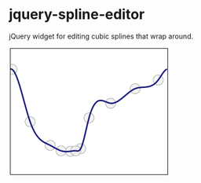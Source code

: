 jquery-spline-editor
====================

jQuery widget for editing cubic splines that wrap around.

![spline editor widget](https://github.com/Bemmu/jquery-spline-editor/raw/master/screenshot.png)
